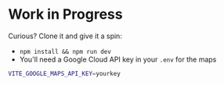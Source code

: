 #  Work in Progress

Curious? Clone it and give it a spin:
- `npm install && npm run dev`
- You'll need a Google Cloud API key in your `.env` for the maps

```bash
VITE_GOOGLE_MAPS_API_KEY=yourkey
```